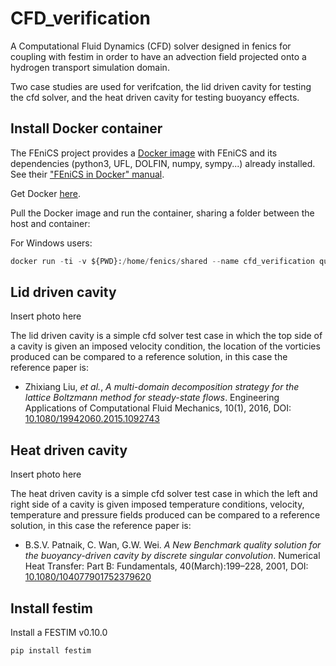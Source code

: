 # CFD_verification

A Computational Fluid Dynamics (CFD) solver designed in fenics for coupling with festim in order to have an advection field projected onto a hydrogen transport simulation domain.

Two case studies are used for verifcation, the lid driven cavity for testing the cfd solver, and the heat driven cavity for testing buoyancy effects.

## Install Docker container
The FEniCS project provides a [Docker image](https://hub.docker.com/r/fenicsproject/stable/) with FEniCS and its dependencies (python3, UFL, DOLFIN, numpy, sympy...)  already installed. See their ["FEniCS in Docker" manual](https://fenics.readthedocs.io/projects/containers/en/latest/).

Get Docker [here](https://www.docker.com/community-edition).

Pull the Docker image and run the container, sharing a folder between the host and container:

For Windows users:
```python
docker run -ti -v ${PWD}:/home/fenics/shared --name cfd_verification quay.io/fenicsproject/stable:latest
```

## Lid driven cavity

Insert photo here

The lid driven cavity is a simple cfd solver test case in which the top side of a cavity is given an imposed velocity condition, the location of the vorticies produced can be compared to a reference solution, in this case the reference paper is:


 - Zhixiang Liu, _et al._, _A multi-domain decomposition strategy for the lattice Boltzmann method for steady-state flows_. Engineering Applications of Computational Fluid Mechanics, 10(1), 2016, DOI: [10.1080/19942060.2015.1092743](https://doi.org/10.1080/19942060.2015.1092743 )


## Heat driven cavity

Insert photo here

The heat driven cavity is a simple cfd solver test case in which the left and right side of a cavity is given imposed temperature conditions, velocity, temperature and pressure fields produced can be compared to a reference solution, in this case the reference paper is:

 - B.S.V. Patnaik, C. Wan, G.W. Wei. _A New Benchmark quality solution for the buoyancy-driven cavity by discrete singular convolution_. Numerical Heat Transfer: Part B: Fundamentals, 40(March):199–228, 2001, DOI: [10.1080/104077901752379620](https://doi.org/10.1080/104077901752379620)


## Install festim 

Install a FESTIM v0.10.0
```
pip install festim
```